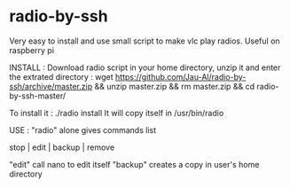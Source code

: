 # radio-by-ssh
Very easy to install and use small script to make vlc play radios. Useful on raspberry pi

INSTALL :
Download radio script in your home directory, unzip it and enter the extrated directory :
wget https://github.com/Jau-Al/radio-by-ssh/archive/master.zip && unzip master.zip && rm master.zip && cd radio-by-ssh-master/

To install it :
./radio install
It will copy itself in /usr/bin/radio

USE :
"radio" alone gives commands list

stop | edit | backup | remove

"edit" call nano to edit itself
"backup" creates a copy in user's home directory


